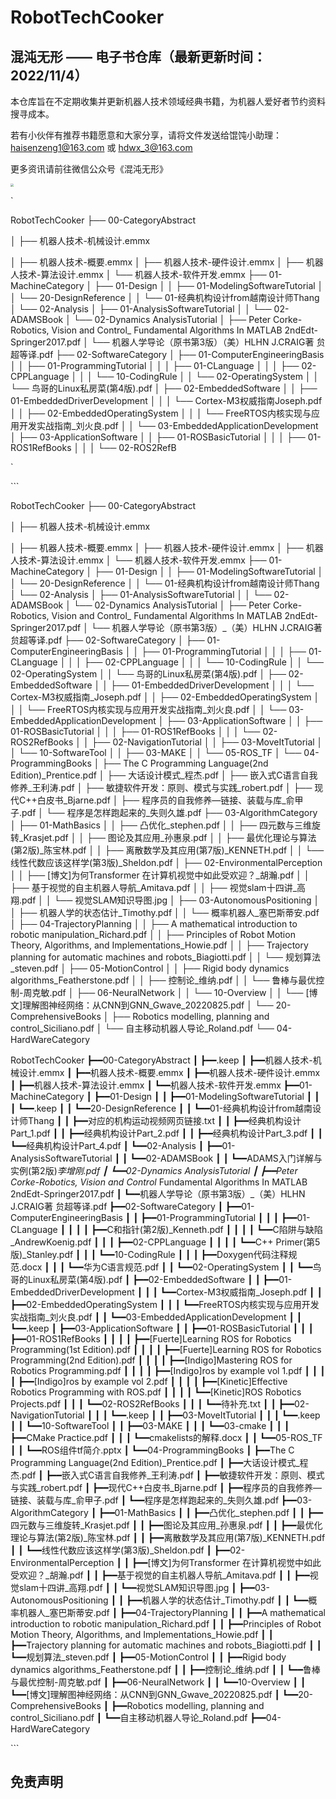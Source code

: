 # RobotTechCooker

## 混沌无形 —— 电子书仓库（最新更新时间：2022/11/4）

本仓库旨在不定期收集并更新机器人技术领域经典书籍，为机器人爱好者节约资料搜寻成本。

若有小伙伴有推荐书籍愿意和大家分享，请将文件发送给馄饨小助理：haisenzeng1@163.com 或 hdwx_3@163.com  

更多资讯请前往微信公众号《混沌无形》

<img src="assets\GZH.png" style="zoom:30%;" />





`

RobotTechCooker 
 ├── 00-CategoryAbstract 

 │   ├── 机器人技术-机械设计.emmx

 │   ├── 机器人技术-概要.emmx 
 │   ├── 机器人技术-硬件设计.emmx 
 │   ├── 机器人技术-算法设计.emmx 
 │   └── 机器人技术-软件开发.emmx 
 ├── 01-MachineCategory 
 │   ├── 01-Design 
 │   │   ├── 01-ModelingSoftwareTutorial 
 │   │   └── 20-DesignReference 
 │   │       └── 01-经典机构设计from越南设计师Thang 
 │   └── 02-Analysis 
 │       ├── 01-AnalysisSoftwareTutorial 
 │       │   └── 02-ADAMSBook
 │       └── 02-Dynamics AnalysisTutorial
 │           ├── Peter Corke-Robotics, Vision and Control_ Fundamental Algorithms In MATLAB 2ndEdt-Springer2017.pdf
 │           └── 机器人学导论（原书第3版）（美）HLHN J.CRAIG著  贠超等译.pdf
 ├── 02-SoftwareCategory
 │   ├── 01-ComputerEngineeringBasis
 │   │   ├── 01-ProgrammingTutorial
 │   │   │   ├── 01-CLanguage
 │   │   │   ├── 02-CPPLanguage
 │   │   │   └── 10-CodingRule
 │   │   └── 02-OperatingSystem
 │   │       └── 鸟哥的Linux私房菜(第4版).pdf
 │   ├── 02-EmbeddedSoftware
 │   │   ├── 01-EmbeddedDriverDevelopment
 │   │   │   └── Cortex-M3权威指南Joseph.pdf
 │   │   ├── 02-EmbeddedOperatingSystem
 │   │   │   └── FreeRTOS内核实现与应用开发实战指南_刘火良.pdf
 │   │   └── 03-EmbeddedApplicationDevelopment
 │   ├── 03-ApplicationSoftware
 │   │   ├── 01-ROSBasicTutorial
 │   │   │   ├── 01-ROS1RefBooks
 │   │   │   └── 02-ROS2RefB

`

\```

RobotTechCooker 
 ├── 00-CategoryAbstract 

 │   ├── 机器人技术-机械设计.emmx

 │   ├── 机器人技术-概要.emmx 
 │   ├── 机器人技术-硬件设计.emmx 
 │   ├── 机器人技术-算法设计.emmx 
 │   └── 机器人技术-软件开发.emmx 
 ├── 01-MachineCategory 
 │   ├── 01-Design 
 │   │   ├── 01-ModelingSoftwareTutorial 
 │   │   └── 20-DesignReference 
 │   │       └── 01-经典机构设计from越南设计师Thang 
 │   └── 02-Analysis 
 │       ├── 01-AnalysisSoftwareTutorial 
 │       │   └── 02-ADAMSBook
 │       └── 02-Dynamics AnalysisTutorial
 │           ├── Peter Corke-Robotics, Vision and Control_ Fundamental Algorithms In MATLAB 2ndEdt-Springer2017.pdf
 │           └── 机器人学导论（原书第3版）_（美）HLHN J.CRAIG著  贠超等译.pdf
 ├── 02-SoftwareCategory
 │   ├── 01-ComputerEngineeringBasis
 │   │   ├── 01-ProgrammingTutorial
 │   │   │   ├── 01-CLanguage
 │   │   │   ├── 02-CPPLanguage
 │   │   │   └── 10-CodingRule
 │   │   └── 02-OperatingSystem
 │   │       └── 鸟哥的Linux私房菜(第4版).pdf
 │   ├── 02-EmbeddedSoftware
 │   │   ├── 01-EmbeddedDriverDevelopment
 │   │   │   └── Cortex-M3权威指南_Joseph.pdf
 │   │   ├── 02-EmbeddedOperatingSystem
 │   │   │   └── FreeRTOS内核实现与应用开发实战指南_刘火良.pdf
 │   │   └── 03-EmbeddedApplicationDevelopment
 │   ├── 03-ApplicationSoftware
 │   │   ├── 01-ROSBasicTutorial
 │   │   │   ├── 01-ROS1RefBooks
 │   │   │   └── 02-ROS2RefBooks
 │   │   ├── 02-NavigationTutorial
 │   │   ├── 03-MoveItTutorial
 │   │   └── 10-SoftwareTool
 │   │       ├── 03-MAKE
 │   │       └── 05-ROS_TF
 │   └── 04-ProgrammingBooks
 │       ├── The C Programming Language(2nd Edition)_Prentice.pdf
 │       ├── 大话设计模式_程杰.pdf
 │       ├── 嵌入式C语言自我修养_王利涛.pdf
 │       ├── 敏捷软件开发：原则、模式与实践_robert.pdf
 │       ├── 现代C++白皮书_Bjarne.pdf
 │       ├── 程序员的自我修养—链接、装载与库_俞甲子.pdf
 │       └── 程序是怎样跑起来的_失则久雄.pdf
 ├── 03-AlgorithmCategory
 │   ├── 01-MathBasics
 │   │   ├── 凸优化_stephen.pdf
 │   │   ├── 四元数与三维旋转_Krasjet.pdf
 │   │   ├── 图论及其应用_孙惠泉.pdf
 │   │   ├── 最优化理论与算法(第2版)_陈宝林.pdf
 │   │   ├── 离散数学及其应用(第7版)_KENNETH.pdf
 │   │   └── 线性代数应该这样学(第3版)_Sheldon.pdf
 │   ├── 02-EnvironmentalPerception
 │   │   ├── [博文]为何Transformer 在计算机视觉中如此受欢迎？_胡瀚.pdf
 │   │   ├── 基于视觉的自主机器人导航_Amitava.pdf
 │   │   ├── 视觉slam十四讲_高翔.pdf
 │   │   └── 视觉SLAM知识导图.jpg
 │   ├── 03-AutonomousPositioning
 │   │   ├── 机器人学的状态估计_Timothy.pdf
 │   │   └── 概率机器人_塞巴斯蒂安.pdf
 │   ├── 04-TrajectoryPlanning
 │   │   ├── A mathematical introduction to robotic manipulation_Richard.pdf
 │   │   ├── Principles of Robot Motion Theory, Algorithms, and Implementations_Howie.pdf
 │   │   ├── Trajectory planning for automatic machines and robots_Biagiotti.pdf
 │   │   └── 规划算法_steven.pdf
 │   ├── 05-MotionControl
 │   │   ├── Rigid body dynamics algorithms_Featherstone.pdf
 │   │   ├── 控制论_维纳.pdf
 │   │   └── 鲁棒与最优控制-周克敏.pdf
 │   ├── 06-NeuralNetwork
 │   │   └── 10-Overview
 │   │       └── [博文]理解图神经网络：从CNN到GNN_Gwave_20220825.pdf
 │   └── 20-ComprehensiveBooks
 │       ├── Robotics modelling, planning and control_Siciliano.pdf
 │       └── 自主移动机器人导论_Roland.pdf
 └── 04-HardWareCategory

RobotTechCooker
    ┣━━00-CategoryAbstract
    ┃    ┣━━.keep
    ┃    ┣━━机器人技术-机械设计.emmx
    ┃    ┣━━机器人技术-概要.emmx
    ┃    ┣━━机器人技术-硬件设计.emmx
    ┃    ┣━━机器人技术-算法设计.emmx
    ┃    ┗━━机器人技术-软件开发.emmx
    ┣━━01-MachineCategory
    ┃    ┣━━01-Design
    ┃    ┃    ┣━━01-ModelingSoftwareTutorial
    ┃    ┃    ┃    ┗━━.keep
    ┃    ┃    ┗━━20-DesignReference
    ┃    ┃         ┗━━01-经典机构设计from越南设计师Thang
    ┃    ┃              ┣━━对应的机构运动视频网页链接.txt
    ┃    ┃              ┣━━经典机构设计Part_1.pdf
    ┃    ┃              ┣━━经典机构设计Part_2.pdf
    ┃    ┃              ┣━━经典机构设计Part_3.pdf
    ┃    ┃              ┗━━经典机构设计Part_4.pdf
    ┃    ┗━━02-Analysis
    ┃         ┣━━01-AnalysisSoftwareTutorial
    ┃         ┃    ┗━━02-ADAMSBook
    ┃         ┃         ┗━━ADAMS入门详解与实例(第2版)_李增刚.pdf
    ┃         ┗━━02-Dynamics AnalysisTutorial
    ┃              ┣━━Peter Corke-Robotics, Vision and Control_ Fundamental Algorithms In MATLAB 2ndEdt-Springer2017.pdf
    ┃              ┗━━机器人学导论（原书第3版）_（美）HLHN J.CRAIG著  贠超等译.pdf
    ┣━━02-SoftwareCategory
    ┃    ┣━━01-ComputerEngineeringBasis
    ┃    ┃    ┣━━01-ProgrammingTutorial
    ┃    ┃    ┃    ┣━━01-CLanguage
    ┃    ┃    ┃    ┃    ┣━━C和指针(第2版)_Kenneth.pdf
    ┃    ┃    ┃    ┃    ┗━━C陷阱与缺陷_AndrewKoenig.pdf
    ┃    ┃    ┃    ┣━━02-CPPLanguage
    ┃    ┃    ┃    ┃    ┗━━C++ Primer(第5版)_Stanley.pdf
    ┃    ┃    ┃    ┗━━10-CodingRule
    ┃    ┃    ┃         ┣━━Doxygen代码注释规范.docx
    ┃    ┃    ┃         ┗━━华为C语言规范.pdf
    ┃    ┃    ┗━━02-OperatingSystem
    ┃    ┃         ┗━━鸟哥的Linux私房菜(第4版).pdf
    ┃    ┣━━02-EmbeddedSoftware
    ┃    ┃    ┣━━01-EmbeddedDriverDevelopment
    ┃    ┃    ┃    ┗━━Cortex-M3权威指南_Joseph.pdf
    ┃    ┃    ┣━━02-EmbeddedOperatingSystem
    ┃    ┃    ┃    ┗━━FreeRTOS内核实现与应用开发实战指南_刘火良.pdf
    ┃    ┃    ┗━━03-EmbeddedApplicationDevelopment
    ┃    ┃         ┗━━.keep
    ┃    ┣━━03-ApplicationSoftware
    ┃    ┃    ┣━━01-ROSBasicTutorial
    ┃    ┃    ┃    ┣━━01-ROS1RefBooks
    ┃    ┃    ┃    ┃    ┣━━[Fuerte]Learning ROS for Robotics Programming(1st Edition).pdf
    ┃    ┃    ┃    ┃    ┣━━[Fuerte]Learning ROS for Robotics Programming(2nd Edition).pdf
    ┃    ┃    ┃    ┃    ┣━━[Indigo]Mastering ROS for Robotics Programming.pdf
    ┃    ┃    ┃    ┃    ┣━━[Indigo]ros by example vol 1.pdf
    ┃    ┃    ┃    ┃    ┣━━[Indigo]ros by example vol 2.pdf
    ┃    ┃    ┃    ┃    ┣━━[Kinetic]Effective Robotics Programming with ROS.pdf
    ┃    ┃    ┃    ┃    ┗━━[Kinetic]ROS Robotics Projects.pdf
    ┃    ┃    ┃    ┗━━02-ROS2RefBooks
    ┃    ┃    ┃         ┗━━待补充.txt
    ┃    ┃    ┣━━02-NavigationTutorial
    ┃    ┃    ┃    ┗━━.keep
    ┃    ┃    ┣━━03-MoveItTutorial
    ┃    ┃    ┃    ┗━━.keep
    ┃    ┃    ┗━━10-SoftwareTool
    ┃    ┃         ┣━━03-MAKE
    ┃    ┃         ┃    ┗━━03-cmake
    ┃    ┃         ┃         ┣━━CMake Practice.pdf
    ┃    ┃         ┃         ┗━━cmakelists的解释.docx
    ┃    ┃         ┗━━05-ROS_TF
    ┃    ┃              ┗━━ROS组件tf简介.pptx
    ┃    ┗━━04-ProgrammingBooks
    ┃         ┣━━The C Programming Language(2nd Edition)_Prentice.pdf
    ┃         ┣━━大话设计模式_程杰.pdf
    ┃         ┣━━嵌入式C语言自我修养_王利涛.pdf
    ┃         ┣━━敏捷软件开发：原则、模式与实践_robert.pdf
    ┃         ┣━━现代C++白皮书_Bjarne.pdf
    ┃         ┣━━程序员的自我修养—链接、装载与库_俞甲子.pdf
    ┃         ┗━━程序是怎样跑起来的_失则久雄.pdf
    ┣━━03-AlgorithmCategory
    ┃    ┣━━01-MathBasics
    ┃    ┃    ┣━━凸优化_stephen.pdf
    ┃    ┃    ┣━━四元数与三维旋转_Krasjet.pdf
    ┃    ┃    ┣━━图论及其应用_孙惠泉.pdf
    ┃    ┃    ┣━━最优化理论与算法(第2版)_陈宝林.pdf
    ┃    ┃    ┣━━离散数学及其应用(第7版)_KENNETH.pdf
    ┃    ┃    ┗━━线性代数应该这样学(第3版)_Sheldon.pdf
    ┃    ┣━━02-EnvironmentalPerception
    ┃    ┃    ┣━━[博文]为何Transformer 在计算机视觉中如此受欢迎？_胡瀚.pdf
    ┃    ┃    ┣━━基于视觉的自主机器人导航_Amitava.pdf
    ┃    ┃    ┣━━视觉slam十四讲_高翔.pdf
    ┃    ┃    ┗━━视觉SLAM知识导图.jpg
    ┃    ┣━━03-AutonomousPositioning
    ┃    ┃    ┣━━机器人学的状态估计_Timothy.pdf
    ┃    ┃    ┗━━概率机器人_塞巴斯蒂安.pdf
    ┃    ┣━━04-TrajectoryPlanning
    ┃    ┃    ┣━━A mathematical introduction to robotic manipulation_Richard.pdf
    ┃    ┃    ┣━━Principles of Robot Motion Theory, Algorithms, and Implementations_Howie.pdf
    ┃    ┃    ┣━━Trajectory planning for automatic machines and robots_Biagiotti.pdf
    ┃    ┃    ┗━━规划算法_steven.pdf
    ┃    ┣━━05-MotionControl
    ┃    ┃    ┣━━Rigid body dynamics algorithms_Featherstone.pdf
    ┃    ┃    ┣━━控制论_维纳.pdf
    ┃    ┃    ┗━━鲁棒与最优控制-周克敏.pdf
    ┃    ┣━━06-NeuralNetwork
    ┃    ┃    ┗━━10-Overview
    ┃    ┃         ┗━━[博文]理解图神经网络：从CNN到GNN_Gwave_20220825.pdf
    ┃    ┗━━20-ComprehensiveBooks
    ┃         ┣━━Robotics modelling, planning and control_Siciliano.pdf
    ┃         ┗━━自主移动机器人导论_Roland.pdf
    ┣━━04-HardWareCategory

\```

## 免责声明

